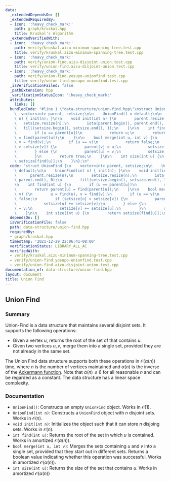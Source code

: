 ```yaml
---
data:
  _extendedDependsOn: []
  _extendedRequiredBy:
  - icon: ':heavy_check_mark:'
    path: graph/kruskal.hpp
    title: Kruskal's Algorithm
  _extendedVerifiedWith:
  - icon: ':heavy_check_mark:'
    path: verify/kruskal.aizu-minimum-spanning-tree.test.cpp
    title: verify/kruskal.aizu-minimum-spanning-tree.test.cpp
  - icon: ':heavy_check_mark:'
    path: verify/union-find.aizu-disjoint-union.test.cpp
    title: verify/union-find.aizu-disjoint-union.test.cpp
  - icon: ':heavy_check_mark:'
    path: verify/union-find.yosupo-unionfind.test.cpp
    title: verify/union-find.yosupo-unionfind.test.cpp
  _isVerificationFailed: false
  _pathExtension: hpp
  _verificationStatusIcon: ':heavy_check_mark:'
  attributes:
    links: []
  bundledCode: "#line 1 \"data-structure/union-find.hpp\"\nstruct UnionFind {\n  \
    \  vector<int> parent, setsize;\n\n    UnionFind() = default;\n\n    UnionFind(int\
    \ n) { init(n); }\n\n    void init(int n) {\n        parent.resize(n);\n     \
    \   setsize.resize(n);\n        iota(parent.begin(), parent.end(), 0);\n     \
    \   fill(setsize.begin(), setsize.end(), 1);\n    }\n\n    int find(int u) {\n\
    \        if (u == parent[u])\n            return u;\n        return parent[u]\
    \ = find(parent[u]);\n    }\n\n    bool merge(int u, int v) {\n        u = find(u),\
    \ v = find(v);\n        if (u == v)\n            return false;\n        if (setsize[u]\
    \ > setsize[v]) {\n            parent[v] = u;\n            setsize[u] += setsize[v];\n\
    \        } else {\n            parent[u] = v;\n            setsize[v] += setsize[u];\n\
    \        }\n        return true;\n    }\n\n    int size(int u) {\n        return\
    \ setsize[find(u)];\n    }\n};\n"
  code: "struct UnionFind {\n    vector<int> parent, setsize;\n\n    UnionFind() =\
    \ default;\n\n    UnionFind(int n) { init(n); }\n\n    void init(int n) {\n  \
    \      parent.resize(n);\n        setsize.resize(n);\n        iota(parent.begin(),\
    \ parent.end(), 0);\n        fill(setsize.begin(), setsize.end(), 1);\n    }\n\
    \n    int find(int u) {\n        if (u == parent[u])\n            return u;\n\
    \        return parent[u] = find(parent[u]);\n    }\n\n    bool merge(int u, int\
    \ v) {\n        u = find(u), v = find(v);\n        if (u == v)\n            return\
    \ false;\n        if (setsize[u] > setsize[v]) {\n            parent[v] = u;\n\
    \            setsize[u] += setsize[v];\n        } else {\n            parent[u]\
    \ = v;\n            setsize[v] += setsize[u];\n        }\n        return true;\n\
    \    }\n\n    int size(int u) {\n        return setsize[find(u)];\n    }\n};\n"
  dependsOn: []
  isVerificationFile: false
  path: data-structure/union-find.hpp
  requiredBy:
  - graph/kruskal.hpp
  timestamp: '2021-12-29 22:06:41-08:00'
  verificationStatus: LIBRARY_ALL_AC
  verifiedWith:
  - verify/kruskal.aizu-minimum-spanning-tree.test.cpp
  - verify/union-find.yosupo-unionfind.test.cpp
  - verify/union-find.aizu-disjoint-union.test.cpp
documentation_of: data-structure/union-find.hpp
layout: document
title: Union Find
---
```


## Union Find

### Summary

Union-Find is a data structure that maintains several disjoint sets. It supports the following operations:
- Given a vertex $u$, returns the root of the set of that contains $u$.
- Given two vertices $u, v$, merge them into a single set, provided they are not already in the same set.

The Union Find data structure supports both these operations in $\mathcal{O}(\alpha(n))$ time, where $n$ is the number of vertices maintained and $\alpha(n)$ is the inverse of the [Ackermann function](https://en.wikipedia.org/wiki/Ackermann_function). Note that $\alpha(n) \leq 6$ for all reasonable $n$ and can be regarded as a constant. The data structure has a linear space complexity.

### Documentation

- `UnionFind()`: Constructs an empty `UnionFind` object. Works in $\mathcal{O}(1)$.
- `UnionFind(int n)`: Constructs a `UnionFind` object with $n$ disjoint sets. Works in $\mathcal{O}(n)$.
- `void init(int n)`: Initializes the object such that it can store $n$ disjoing sets. Works in $\mathcal{O}(n)$.  
- `int find(int u)`: Returns the root of the set in which $u$ is contained. Works in amortized $\mathcal{O}(\alpha(n))$.
- `bool merge(int u, int v)`: Merges the sets containing $u$ and $v$ into a single set, provided that they start out in different sets. Returns a boolean value indicating whether this operation was successful. Works in amortized $\mathcal{O}(\alpha(n))$.
- `int size(int u)`: Returns the size of the set that contains $u$. Works in amortized $\mathcal{O}(\alpha(n))$
